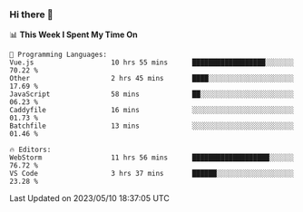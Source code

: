 ### Hi there 👋

<!--
**asdf12303116/asdf12303116** is a ✨ _special_ ✨ repository because its `README.md` (this file) appears on your GitHub profile.

Here are some ideas to get you started:

- 🔭 I’m currently working on ...
- 🌱 I’m currently learning ...
- 👯 I’m looking to collaborate on ...
- 🤔 I’m looking for help with ...
- 💬 Ask me about ...
- 📫 How to reach me: ...
- 😄 Pronouns: ...
- ⚡ Fun fact: ...
-->

<!--START_SECTION:waka-->
📊 **This Week I Spent My Time On** 

```text
💬 Programming Languages: 
Vue.js                   10 hrs 55 mins      ██████████████████░░░░░░░   70.22 % 
Other                    2 hrs 45 mins       ████░░░░░░░░░░░░░░░░░░░░░   17.69 % 
JavaScript               58 mins             ██░░░░░░░░░░░░░░░░░░░░░░░   06.23 % 
Caddyfile                16 mins             ░░░░░░░░░░░░░░░░░░░░░░░░░   01.73 % 
Batchfile                13 mins             ░░░░░░░░░░░░░░░░░░░░░░░░░   01.46 % 

🔥 Editors: 
WebStorm                 11 hrs 56 mins      ███████████████████░░░░░░   76.72 % 
VS Code                  3 hrs 37 mins       ██████░░░░░░░░░░░░░░░░░░░   23.28 % 
```


 Last Updated on 2023/05/10 18:37:05 UTC
<!--END_SECTION:waka-->
